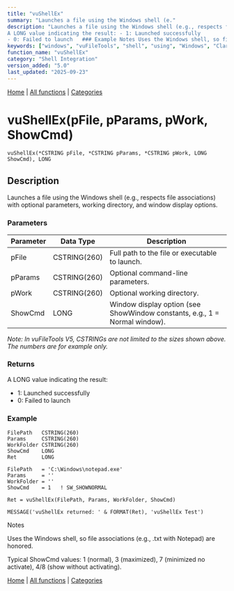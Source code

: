 ```yaml
---
title: "vuShellEx"
summary: "Launches a file using the Windows shell (e."
description: "Launches a file using the Windows shell (e.g., respects file associations) with optional parameters, working directory, and window display options. ### Parameters _Note: In vuFileTools V5, CSTRINGs are not limited to the sizes shown above. The numbers are for example only._ ### Returns
A LONG value indicating the result: - 1: Launched successfully  
- 0: Failed to launch   ### Example Notes Uses the Windows shell, so file associations (e.g., .txt with Notepad) are honored. Typical ShowCmd values: 1 (normal), 3 (maximized), 7 (minimized no activate), 4/8 (show without activating). [Home](../index.md) | [All functions](index.md) | [Categories](../categories/index.md)"
keywords: ["windows", "vuFileTools", "shell", "using", "Windows", "Clarion", "integration", "vushellex", "launches", "file"]
function_name: "vuShellEx"
category: "Shell Integration"
version_added: "5.0"
last_updated: "2025-09-23"
---
```


[Home](../index.md) | [All functions](index.md) | [Categories](../categories/index.md)

# vuShellEx(pFile, pParams, pWork, ShowCmd)

```Prototype
vuShellEx(*CSTRING pFile, *CSTRING pParams, *CSTRING pWork, LONG ShowCmd), LONG
```


## Description
Launches a file using the Windows shell (e.g., respects file associations) with optional parameters, working directory, and window display options.

### Parameters

| Parameter | Data Type    | Description                                                                 |
|-----------|--------------|-----------------------------------------------------------------------------|
| pFile     | CSTRING(260) | Full path to the file or executable to launch.                              |
| pParams   | CSTRING(260) | Optional command-line parameters.                                           |
| pWork     | CSTRING(260) | Optional working directory.                                                 |
| ShowCmd   | LONG         | Window display option (see ShowWindow constants, e.g., 1 = Normal window).  |

_Note: In vuFileTools V5, CSTRINGs are not limited to the sizes shown above. The numbers are for example only._

### Returns
A LONG value indicating the result:

- 1: Launched successfully  
- 0: Failed to launch  

### Example

```Clarion
FilePath   CSTRING(260)
Params     CSTRING(260)
WorkFolder CSTRING(260)
ShowCmd    LONG
Ret        LONG

FilePath   = 'C:\Windows\notepad.exe'
Params     = ''
WorkFolder = ''
ShowCmd    = 1   ! SW_SHOWNORMAL

Ret = vuShellEx(FilePath, Params, WorkFolder, ShowCmd)

MESSAGE('vuShellEx returned: ' & FORMAT(Ret), 'vuShellEx Test')

```
Notes

Uses the Windows shell, so file associations (e.g., .txt with Notepad) are honored.

Typical ShowCmd values: 1 (normal), 3 (maximized), 7 (minimized no activate), 4/8 (show without activating).

[Home](../index.md) | [All functions](index.md) | [Categories](../categories/index.md)
